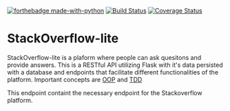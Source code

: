 [![forthebadge made-with-python](http://ForTheBadge.com/images/badges/made-with-python.svg)](https://www.python.org/)
[![Build Status](https://travis-ci.com/Siffersari/StackOverflow-lite.svg?branch=develop)](https://travis-ci.com/Siffersari/StackOverflow-lite)
[![Coverage Status](https://coveralls.io/repos/github/Siffersari/StackOverflow-lite/badge.svg?branch=develop)](https://coveralls.io/github/Siffersari/StackOverflow-lite?branch=develop)

# StackOverflow-lite

StackOverflow-lite is a plaform where people can ask quesitons and provide answers. This is a RESTful API utilizing Flask with it's data persisted with a database and endpoints that facilitate different functionalities of the platform. Important concepts are [OOP](https://en.wikipedia.org/wiki/Object-oriented_programming) and [TDD](https://en.wikipedia.org/wiki/Test-driven_development)



This endpoint containt the necessary endpoint for the Stackoverflow platform.